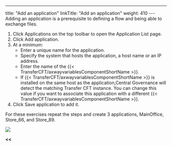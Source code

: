 ---
title: "Add an application"
linkTitle: "Add an application"
weight: 410
---Adding an application is a prerequisite to defining a flow and being able to exchange files.

1. Click Applications on the top toolbar to open the Application List page.
1. Click Add application.
1. At a minimum:
    *   Enter a unique name for the application.  
    *   Specify the system that hosts the application, a host name or an IP address.
    *   Enter the name of the {{< TransferCFT/axwayvariablesComponentShortName >}}.
    *   If {{< TransferCFT/axwayvariablesComponentShortName >}} is installed on the same host as the application,Central Governance will detect the matching Transfer CFT instance. You can change this value if you want to associate this application with a different {{< TransferCFT/axwayvariablesComponentShortName >}}.
1. Click Save application to add it.

For these exercises repeat the steps and create 3 applications, MainOffice, Store_66, and Store_89.

![](/Images/TransferCFT/create_application_w_cg.png)

****&lt;&lt;**** [](../../)

